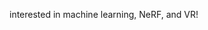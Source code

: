 
<!---
scoc3/scoc3 is a ✨ special ✨ repository because its `README.md` (this file) appears on your GitHub profile.
You can click the Preview link to take a look at your changes.
--->


interested in machine learning, NeRF, and VR!
